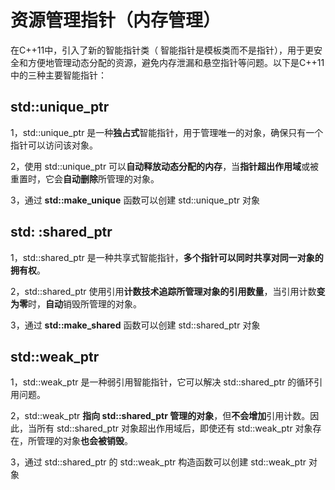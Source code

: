 # 资源管理指针（内存管理）

在C++11中，引入了新的智能指针类（ 智能指针是模板类而不是指针），用于更安全和方便地管理动态分配的资源，避免内存泄漏和悬空指针等问题。以下是C++11中的三种主要智能指针：

## std::unique_ptr

1，std::unique_ptr 是一种**独占式**智能指针，用于管理唯一的对象，确保只有一个指针可以访问该对象。

2，使用 std::unique_ptr 可以**自动释放动态分配的内存**，当**指针超出作用域**或被重置时，它会**自动删除**所管理的对象。

3，通过 **std::make_unique** 函数可以创建 std::unique_ptr 对象



## std: :shared_ptr

1，std::shared_ptr 是一种共享式智能指针，**多个指针可以同时共享对同一对象的拥有权**。

2，std::shared_ptr 使用引用**计数技术追踪所管理对象的引用数量**，当引用计数**变为零**时，**自动**销毁所管理的对象。

3，通过 **std::make_shared** 函数可以创建 std::shared_ptr 对象



## std::weak_ptr

1，std::weak_ptr 是一种弱引用智能指针，它可以解决 std::shared_ptr 的循环引用问题。

2，std::weak_ptr **指向 std::shared_ptr 管理的对象**，但**不会增加**引用计数。因此，当所有 std::shared_ptr 对象超出作用域后，即使还有 std::weak_ptr 对象存在，所管理的对象**也会被销毁**。

3，通过 std::shared_ptr 的 std::weak_ptr 构造函数可以创建 std::weak_ptr 对象

